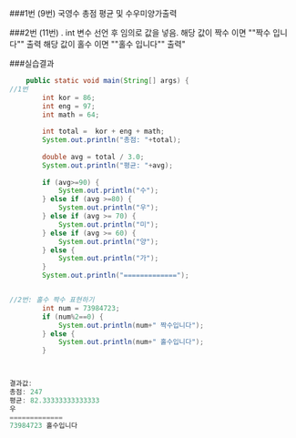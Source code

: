 ###1번 (9번)
국영수 총점 평균 및 수우미양가출력


###2번 (11번)
. int 변수 선언 후 임의로 값을 넣음.
해당 값이 짝수 이면 ""짝수 입니다"" 출력
해당 값이 홀수 이면 ""홀수 입니다"" 출력"



###실습결과
```java
	public static void main(String[] args) {
//1번		
		int kor = 86;
		int eng = 97;
		int math = 64;
		
		int total =  kor + eng + math;
		System.out.println("총점: "+total);
			
		double avg = total / 3.0;
		System.out.println("평균: "+avg);
		
		if (avg>=90) {
			System.out.println("수");
		} else if (avg >=80) {
			System.out.println("우");
		} else if (avg >= 70) {
			System.out.println("미");
		} else if (avg >= 60) {
			System.out.println("양");
		} else {
			System.out.println("가");
		}
		System.out.println("=============");


//2번: 홀수 짝수 표현하기
		int num = 73984723;
		if (num%2==0) {
			System.out.println(num+" 짝수입니다");
		} else {
			System.out.println(num+" 홀수입니다");
		}
		


결과값:
총점: 247
평균: 82.33333333333333
우
=============
73984723 홀수입니다

```
    
